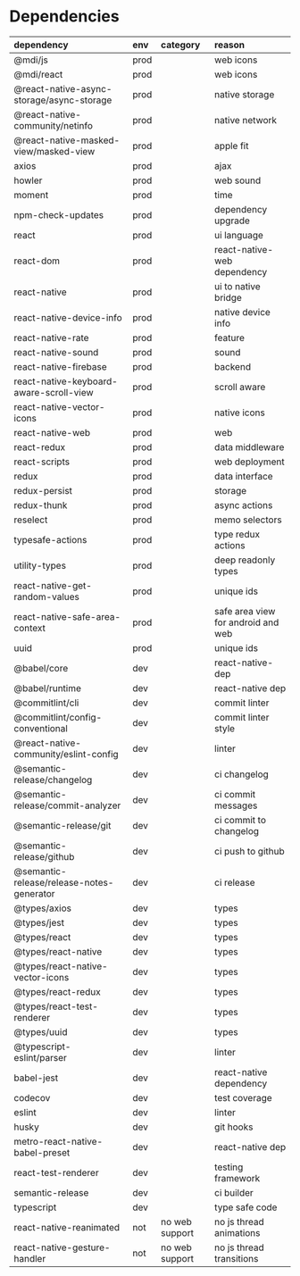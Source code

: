 # Dependencies

| dependency                                | env  | category       | reason                             |
| :---------------------------------------- | :--- | :------------- | :--------------------------------- |
| @mdi/js                                   | prod |                | web icons                          |
| @mdi/react                                | prod |                | web icons                          |
| @react-native-async-storage/async-storage | prod |                | native storage                     |
| @react-native-community/netinfo           | prod |                | native network                     |
| @react-native-masked-view/masked-view     | prod |                | apple fit                          |
| axios                                     | prod |                | ajax                               |
| howler                                    | prod |                | web sound                          |
| moment                                    | prod |                | time                               |
| npm-check-updates                         | prod |                | dependency upgrade                 |
| react                                     | prod |                | ui language                        |
| react-dom                                 | prod |                | react-native-web dependency        |
| react-native                              | prod |                | ui to native bridge                |
| react-native-device-info                  | prod |                | native device info                 |
| react-native-rate                         | prod |                | feature                            |
| react-native-sound                        | prod |                | sound                              |
| react-native-firebase                     | prod |                | backend                            |
| react-native-keyboard-aware-scroll-view   | prod |                | scroll aware                       |
| react-native-vector-icons                 | prod |                | native icons                       |
| react-native-web                          | prod |                | web                                |
| react-redux                               | prod |                | data middleware                    |
| react-scripts                             | prod |                | web deployment                     |
| redux                                     | prod |                | data interface                     |
| redux-persist                             | prod |                | storage                            |
| redux-thunk                               | prod |                | async actions                      |
| reselect                                  | prod |                | memo selectors                     |
| typesafe-actions                          | prod |                | type redux actions                 |
| utility-types                             | prod |                | deep readonly types                |
| react-native-get-random-values            | prod |                | unique ids                         |
| react-native-safe-area-context            | prod |                | safe area view for android and web |
| uuid                                      | prod |                | unique ids                         |
| @babel/core                               | dev  |                | react-native-dep                   |
| @babel/runtime                            | dev  |                | react-native dep                   |
| @commitlint/cli                           | dev  |                | commit linter                      |
| @commitlint/config-conventional           | dev  |                | commit linter style                |
| @react-native-community/eslint-config     | dev  |                | linter                             |
| @semantic-release/changelog               | dev  |                | ci changelog                       |
| @semantic-release/commit-analyzer         | dev  |                | ci commit messages                 |
| @semantic-release/git                     | dev  |                | ci commit to changelog             |
| @semantic-release/github                  | dev  |                | ci push to github                  |
| @semantic-release/release-notes-generator | dev  |                | ci release                         |
| @types/axios                              | dev  |                | types                              |
| @types/jest                               | dev  |                | types                              |
| @types/react                              | dev  |                | types                              |
| @types/react-native                       | dev  |                | types                              |
| @types/react-native-vector-icons          | dev  |                | types                              |
| @types/react-redux                        | dev  |                | types                              |
| @types/react-test-renderer                | dev  |                | types                              |
| @types/uuid                               | dev  |                | types                              |
| @typescript-eslint/parser                 | dev  |                | linter                             |
| babel-jest                                | dev  |                | react-native dependency            |
| codecov                                   | dev  |                | test coverage                      |
| eslint                                    | dev  |                | linter                             |
| husky                                     | dev  |                | git hooks                          |
| metro-react-native-babel-preset           | dev  |                | react-native dep                   |
| react-test-renderer                       | dev  |                | testing framework                  |
| semantic-release                          | dev  |                | ci builder                         |
| typescript                                | dev  |                | type safe code                     |
| react-native-reanimated                   | not  | no web support | no js thread animations            |
| react-native-gesture-handler              | not  | no web support | no js thread transitions           |

